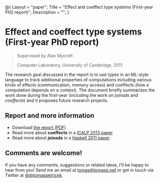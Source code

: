 ﻿@{ 
  Layout = "paper";
  Title = "Effect and coeffect type systems (First-year PhD report)";
  Description = "";
}

# Effect and coeffect type systems (First-year PhD report)

> Supervised by Alan Mycroft
>
> Computer Laboratory, University of Cambridge, 2011

The research goal discussed in the report is to use types in an ML-style language to track
additional properties of computations including various kinds of effects (communication, memory access)
and coeffects (how a computation depends on a context). The document briefly summarizes the work
done during the first-year (including the work on _joinads_ and _coeffects_) and
it proposes future research projects.

## Report and more information

 - Download [the report (PDF)](first-year.pdf)
 - Read more about **coeffects** in a [ICALP 2013 paper](../papers/coeffects/)
 - Read more about **joinads** in a [Haskell 2011 paper](../papers/docase/)

## Comments are welcome!

If you have any comments, suggestions or related ideas, I'll be happy to 
hear from you! Send me an email at [tomas@tomasp.net](mailto:tomas@tomasp.net)
or get in touch via Twitter at [@@tomaspetricek](http://twitter.com/tomaspetricek).